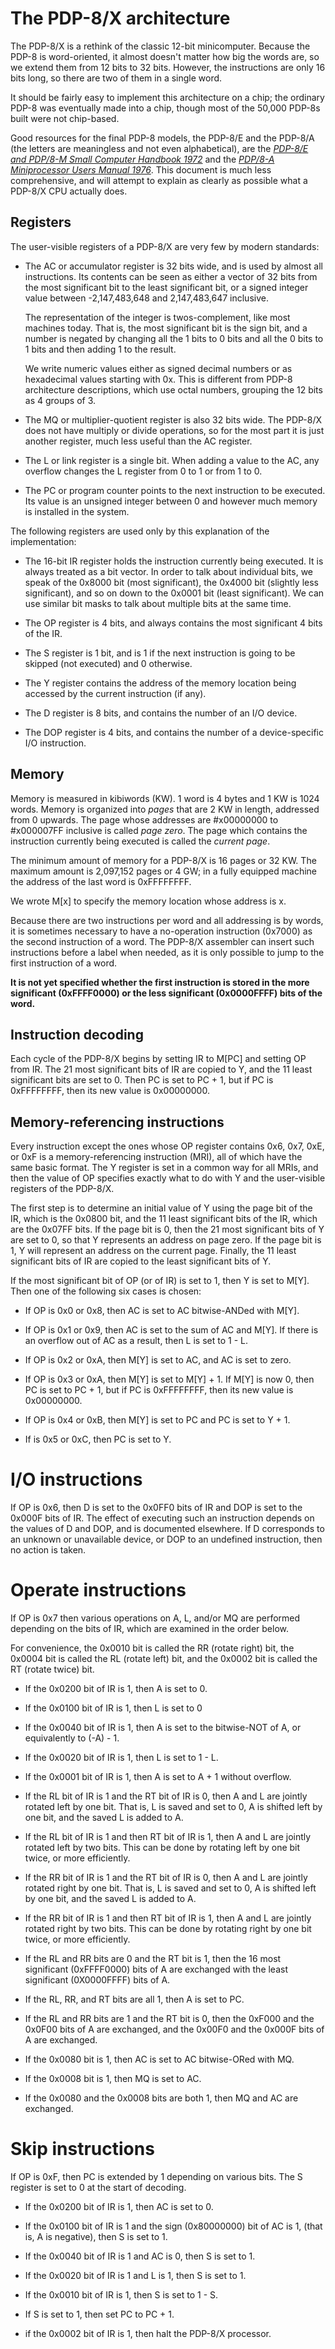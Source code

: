 # The PDP-8/X architecture

The PDP-8/X is a rethink of the classic 12-bit minicomputer.
Because the PDP-8 is word-oriented, it almost doesn't matter
how big the words are, so we extend them from 12 bits to 32 bits.
However, the instructions are only 16 bits long, so there are two
of them in a single word.

It should be fairly easy to implement this architecture on a chip;
the ordinary PDP-8 was eventually made into a chip,
though most of the 50,000 PDP-8s built were not chip-based.

Good resources for the final PDP-8 models, the PDP-8/E and the
PDP-8/A (the letters are meaningless and not even alphabetical), are the
*[PDP-8/E and PDP/8-M Small Computer Handbook 1972](https://www.grc.com/pdp-8/docs/PDP-8_Small_Computer_Handbook_1972.pdf)*
and the *[PDP/8-A Miniprocessor Users Manual 1976](http://www.vandermark.ch/pdp8/uploads/PDP8/PDP8.Manuals/EK-8A002-MM-002.pdf)*.
This document is much less comprehensive, and will attempt to explain
as clearly as possible what a PDP-8/X CPU actually does.

## Registers

The user-visible registers of a PDP-8/X are very few by modern standards:

 *  The AC or accumulator register is 32 bits wide, and is used
    by almost all instructions.  Its contents can be seen as
    either a vector of 32 bits from the most significant bit
    to the least significant bit, or a signed integer value
    between -2,147,483,648 and 2,147,483,647 inclusive.
    
    The representation of the integer is twos-complement,
    like most machines today. That is, the most significant
    bit is the sign bit, and a number is negated by changing
    all the 1 bits to 0 bits and all the 0 bits to 1 bits
    and then adding 1 to the result.
    
    We write numeric values either as signed decimal numbers
    or as hexadecimal values starting with 0x.
    This is different from PDP-8 architecture descriptions,
    which use octal numbers, grouping the 12 bits as 4 groups of 3.
    
  *  The MQ or multiplier-quotient register is also 32 bits wide.
     The PDP-8/X does not have multiply or divide operations, so
     for the most part it is just another register, much less useful
     than the AC register.
     
   * The L or link register is a single bit.  When adding a value to
     the AC, any overflow changes the L register from 0 to 1
     or from 1 to 0.
     
   * The PC or program counter points to the next instruction to be
     executed. Its value is an unsigned integer
     between 0 and however much memory is installed in the system.
     
  The following registers are used only by this explanation of the implementation:
  
   * The 16-bit IR register holds the instruction currently being executed.
     It is always treated as a bit vector.  In order to talk about individual bits,
     we speak of the 0x8000 bit (most significant), the 0x4000 bit (slightly less
     significant), and so on down to the 0x0001 bit (least significant).  We can use
     similar bit masks to talk about multiple bits at the same time.
     
   * The OP register is 4 bits, and always contains the most significant 4 bits of the IR.
   
   * The S register is 1 bit, and is 1 if the next instruction is going to be skipped
     (not executed) and 0 otherwise.

   *  The Y register contains the address of the memory location being accessed by the
      current instruction (if any).
      
   * The D register is 8 bits, and contains the number of an I/O device.
   
   * The DOP register is 4 bits, and contains the number of a device-specific I/O instruction.
      
## Memory
   
Memory is measured in kibiwords (KW).  1 word is 4 bytes and 1 KW is 1024 words.
Memory is organized into *pages* that are 2 KW in length, addressed from 0 upwards.
The page whose addresses are #x00000000 to #x000007FF inclusive is called
*page zero*.  The page which contains the instruction currently being executed is
called the *current page*.
   
The minimum amount of memory for a PDP-8/X is 16 pages or 32 KW.
The maximum amount is 2,097,152 pages or 4 GW; in a fully equipped
machine the address of the last word is 0xFFFFFFFF.

We wrote M[x] to specify the memory location whose address is x.
   
Because there are two instructions per word and all addressing is by words,
it is sometimes necessary to have a no-operation instruction (0x7000)
as the second instruction of a word.  The PDP-8/X assembler can insert
such instructions before a label when needed, as it is only possible to
jump to the first instruction of a word.
   
**It is not yet specified whether the first instruction is stored
in the more significant (0xFFFF0000) or the less significant (0x0000FFFF)
bits of the word.**

## Instruction decoding

Each cycle of the PDP-8/X begins by setting IR to M[PC] and setting OP from IR.
The 21 most significant bits of IR are copied to Y, and the 11 least significant
bits are set to 0.
Then PC is set to PC + 1, but if PC is 0xFFFFFFFF, then its new value is 0x00000000.

      
## Memory-referencing instructions
   
Every instruction except the ones whose OP register contains 0x6, 0x7, 0xE, or 0xF
is a memory-referencing instruction (MRI), all of which have the same basic format.
The Y register is set in a common way for all MRIs, and then the value of OP specifies
exactly what to do with Y and the user-visible registers of the PDP-8/X.

The first step is to determine an initial value of Y using the page bit of the IR, which is
the 0x0800 bit, and the 11 least significant bits of the IR, which are the 0x07FF bits.
If the page bit is 0, then the 21 most significant bits of Y are set to 0, so that
Y represents an address on page zero.  If the page bit is 1, Y will represent an address
on the current page.
Finally, the 11 least significant bits of IR are copied to the least significant bits of Y.

If the most significant bit of OP (or of IR) is set to 1, then Y is set to M[Y].
Then one of the following six cases is chosen:

 * If OP is 0x0 or 0x8, then AC is set to AC bitwise-ANDed with M[Y].
 
 * If OP is 0x1 or 0x9, then AC is set to the sum of AC and M[Y].  If
   there is an overflow out of AC as a result, then L is set to 1 - L.
 
 * If OP is 0x2 or 0xA, then M[Y] is set to AC, and AC is set to zero.
 
 * If OP is 0x3 or 0xA, then M[Y] is set to M[Y] + 1.  If M[Y] is now 0,
   then PC is set to PC + 1, but if PC is 0xFFFFFFFF, then its new value is 0x00000000.
 
 * If OP is 0x4 or 0xB, then M[Y] is set to PC and PC is set to Y + 1.
 
 * If is 0x5 or 0xC, then PC is set to Y.
 
# I/O instructions
 
If OP is 0x6, then D is set to the 0x0FF0 bits of IR
and DOP is set to the 0x000F bits of IR.
The effect of executing such an instruction depends on
the values of D and DOP, and is documented elsewhere.
If D corresponds to an unknown or unavailable device, or
DOP to an undefined instruction, then no action is taken.
 
# Operate instructions
 
If OP is 0x7 then various operations on A, L, and/or MQ are
performed depending on the bits of IR, which are examined
in the order below.
 
For convenience, the 0x0010 bit is called the RR (rotate right) bit,
the 0x0004 bit is called the RL (rotate left) bit, 
and the 0x0002 bit is called the RT (rotate twice) bit.

  * If the 0x0200 bit of IR is 1, then A is set to 0.
  
  * If the 0x0100 bit of IR is 1, then L is set to 0
 
  * If the 0x0040 bit of IR is 1, then A is set to the bitwise-NOT of A,
    or equivalently to (-A) - 1.
    
  * If the 0x0020 bit of IR is 1, then L is set to 1 - L.
  
  * If the 0x0001 bit of IR is 1, then A is set to A + 1 without overflow.
  
  * If the RL bit of IR is 1 and the RT bit of IR is 0,
    then A and L are jointly rotated left by one bit.  That is, L is saved
    and set to 0, A is shifted left by one bit, and the saved L
    is added to A.
    
  * If the RL bit of IR is 1 and then RT bit of IR is 1,
    then A and L are jointly rotated left by two bits.  This can be
    done by rotating left by one bit twice, or more efficiently.
    
  * If the RR bit of IR is 1 and the RT bit of IR is 0,
    then A and L are jointly rotated right by one bit.  That is, L is saved
    and set to 0, A is shifted left by one bit, and the saved L
    is added to A.
    
  * If the RR bit of IR is 1 and then RT bit of IR is 1,
    then A and L are jointly rotated right by two bits.  This can be
    done by rotating right by one bit twice, or more efficiently.
    
  * If the RL and RR bits are 0 and the RT bit is 1, then the
    16 most significant (0xFFFF0000) bits of A are exchanged with the least
    significant (0X0000FFFF) bits of A.
    
  * If the RL, RR, and RT bits are all 1, then A is set to PC.
  
  * If the RL and RR bits are 1 and the RT bit is 0, then the
    0xF000 and the 0x0F00 bits of A are exchanged, and the
    0x00F0 and the 0x000F bits of A are exchanged.
    
  * If the 0x0080 bit is 1, then AC is set to AC bitwise-ORed with MQ.
  
  * If the 0x0008 bit is 1, then MQ is set to AC.
  
  * If the 0x0080 and the 0x0008 bits are both 1, then MQ and AC are exchanged.
    
 # Skip instructions
 
 If OP is 0xF, then PC is extended by 1 depending on various bits.
 The S register is set to 0 at the start of decoding.
 
  * If the 0x0200 bit of IR is 1, then AC is set to 0.
  
  * If the 0x0100 bit of IR is 1 and the sign (0x80000000) bit of AC is 1,
    (that is, A is negative), then S is set to 1.
    
  * If the 0x0040 bit of IR is 1 and AC is 0, then S is set to 1.
  
  * If the 0x0020 bit of IR is 1 and L is 1, then S is set to 1.
  
  * If the 0x0010 bit of IR is 1, then S is set to 1 - S.
  
  * If S is set to 1, then set PC to PC + 1.
  
  * if the 0x0002 bit of IR is 1, then halt the PDP-8/X processor.
  
